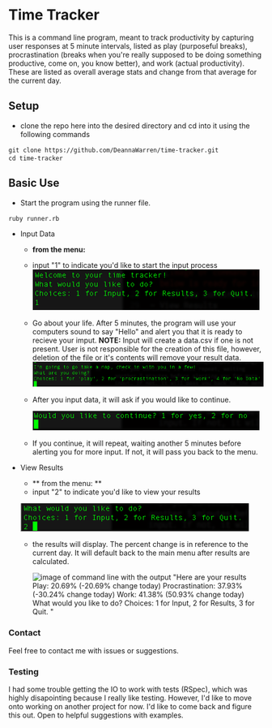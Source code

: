 # Time Tracker

This is a command line program, meant to track productivity by capturing user responses at 5 minute intervals, listed as play (purposeful breaks), procrastination (breaks when you're really supposed to be doing something productive, come on, you know better), and work (actual productivity). These are listed as overall average stats and change from that average for the current day.

## Setup

- clone the repo here into the desired directory and cd into it using the following commands

````
git clone https://github.com/DeannaWarren/time-tracker.git
cd time-tracker
````
## Basic Use

- Start the program using the runner file.

````
ruby runner.rb
````
- Input Data
  - **from the menu:**
  - input "1" to indicate you'd like to start the input process
  ![image of command line with the output "Welcome to your time tracker! What would you like to do? Choices: 1 for Input, 2 for Results, 3 for Quit.". The line below shows the user input as "1"](imgs/menu-to-input.png)
  - Go about your life. After 5 minutes, the program will use your computers sound to say "Hello" and alert you that it is ready to recieve your imput. **NOTE:** Input will create a data.csv if one is not present. User is not responsible for the creation of this file, however, deletion of the file or it's contents will remove your result data.
  ![image of command line with the output "I'm going to go take a nap, check in with you in a few! What are you doing? Choices: 1 for 'play', 2 for 'procrastination', 3 for 'work', 4 for 'No Data'". The line below is ready for input](imgs/input-menu.png)
  - After you input data, it will ask if you would like to continue.
  
    ![image of command line with output "Would you like to continue? 1 for yes, 2 for no" The line below is ready for input.](imgs/input-end.png)
  - If you continue, it will repeat, waiting another 5 minutes before alerting you for more input. If not, it will pass you back to the menu. 
- View Results
  - ** from the menu: **
  - input "2" to indicate you'd like to view your results
  
  ![image of command line with the output "Welcome to your time tracker! What would you like to do? Choices: 1 for Input, 2 for Results, 3 for Quit.". The line below shows the user input as "2" next to the cursor](imgs/menu-to-results.png)
  - the results will display. The percent change is in reference to the current day. It will default back to the main menu after results are calculated.
  
    ![image of command line with the output "Here are your results Play: 20.69%  (-20.69% change today) Procrastination: 37.93%  (-30.24% change today) Work: 41.38% (50.93% change today) What would you like to do? Choices: 1 for Input, 2 for Results, 3 for Quit.
"](imgs/results.png)

### Contact
Feel free to contact me with issues or suggestions. 

### Testing
I had some trouble getting the IO to work with tests (RSpec), which was highly disapointing because I really like testing. However, I'd like to move onto working on another project for now. I'd like to come back and figure this out. Open to helpful suggestions with examples. 

